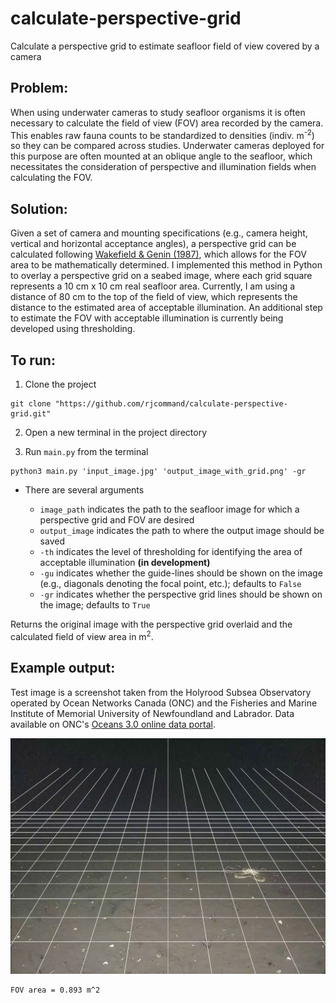 # calculate-perspective-grid
Calculate a perspective grid to estimate seafloor field of view covered by a camera

## Problem:
When using underwater cameras to study seafloor organisms it is often necessary to calculate the field of view (FOV) area 
recorded by the camera. This enables raw fauna counts to be standardized to densities (indiv. m<sup>-2</sup>) so they
can be compared across studies. Underwater cameras deployed for this purpose are often mounted at an oblique angle to 
the seafloor, which necessitates the consideration of perspective and illumination fields when calculating the FOV. 

## Solution:
Given a set of camera and mounting specifications (e.g., camera height, vertical and horizontal acceptance angles), a 
perspective grid can be calculated following [Wakefield & Genin (1987)](https://www.doi.org/10.1016/0198-0149(87)90148-8), 
which allows for the FOV area to be mathematically determined. I implemented this method in Python to overlay a perspective 
grid on a seabed image, where each grid square represents a 10 cm x 10 cm real seafloor area. Currently, I am using a 
distance of 80 cm to the top of the field of view, which represents the distance to the estimated area of acceptable illumination.
An additional step to estimate the FOV with acceptable illumination is currently being developed using thresholding.

## To run:
1. Clone the project
```shell
git clone "https://github.com/rjcommand/calculate-perspective-grid.git"
```
2. Open a new terminal in the project directory


3. Run `main.py` from the terminal 
```shell
python3 main.py 'input_image.jpg' 'output_image_with_grid.png' -gr
```
- There are several arguments

    - `image_path` indicates the path to the seafloor image for which a perspective grid and FOV are desired
    - `output_image` indicates the path to where the output image should be saved
    - `-th` indicates the level of thresholding for identifying the area of acceptable illumination **(in development)**
    - `-gu` indicates whether the guide-lines should be shown on the image (e.g., diagonals denoting the focal point, etc.);
  defaults to `False`
    - `-gr` indicates whether the perspective grid lines should be shown on the image; defaults to `True`

Returns the original image with the perspective grid overlaid and the calculated field of view area in m<sup>2</sup>.

## Example output:
Test image is a screenshot taken from the Holyrood Subsea Observatory operated by Ocean Networks Canada (ONC) and the Fisheries 
and Marine Institute of Memorial University of Newfoundland and Labrador. Data available on ONC's [Oceans 3.0 online data
portal](https://data.oceannetworks.ca/DataSearch).

![input image ](test_out.png)
```shell
FOV area = 0.893 m^2
```